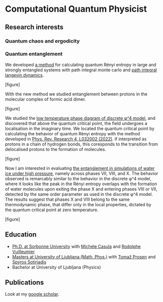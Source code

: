 # Computational Quantum Physicist

## Research interests

### Quantum chaos and ergodicity


### Quantum entanglement

We developed [a method](https://journals.aps.org/prresearch/abstract/10.1103/PhysRevResearch.4.L032002) for calculating quantum Rényi entropy in large and strongly entangled systems with path integral monte carlo and [path integral langevin dynamics](https://arxiv.org/abs/2303.04768). 

[figure]

With the new method we studied entanglement between protons in the molecular complex of formic acid dimer. 

[figure]

We studied the [low temperature phase diagram of discrete φ^4 model](https://arxiv.org/abs/2303.04768), and discovered that above the quantum critical point, the field undergoes a localisation in the imaginary time. We located the quantum critical point by calculating the behavior of quantum Rényi entropy with the method developed in [Phys. Rev. Research 4, L032002 (2022)](https://journals.aps.org/prresearch/abstract/10.1103/PhysRevResearch.4.L032002). 
If interpreted as protons in a chain of hydrogen bonds, this coresponds to the transition from delocalised protons to the formation of molecules. 

[figure]

Now I am interested in evaluating [the entanglement in simulations of water ice under high pressure](https://theses.hal.science/tel-04323383), namely across phases VII, VIII, and X. The behavior observed is remarcably similar to the behavior in the discrete φ^4 model, where it looks like the peak in the Rényi entropy overlaps with the formation of water molecules upon exiting the phase X and entering phases VIII or VII, detected by the same order parameter as used in the discrete φ^4 model. The results suggest that phases X and VIII belong to the same thermodynamic phase, that differ only in the local properties, dictated by the quantum critical point at zero temperature.

[figure]


## Education
- [Ph.D. at Sorbonne University](https://theses.hal.science/tel-04323383) with [Michele Casula](http://www-ext.impmc.upmc.fr/~casula/) and [Rodolphe Vuilleumier](https://scholar.google.com/citations?user=kmAqQqMAAAAJ&hl=en)
- [Masters at University of Ljubljana (Math. Phys.)](https://repozitorij.uni-lj.si/IzpisGradiva.php?id=117645&lang=eng) with [Tomaž Prosen](https://chaos.fmf.uni-lj.si/members/professor-tomaz-prosen/) and [Spyros Sotiriadis](https://www.physics.uoc.gr/en/faculty/s.sotiriadis)
- Bachelor at University of Ljubljana (Physics)

## Publications
Look at my [google scholar](https://scholar.google.com/citations?user=OPxh1gMAAAAJ&hl=en).
